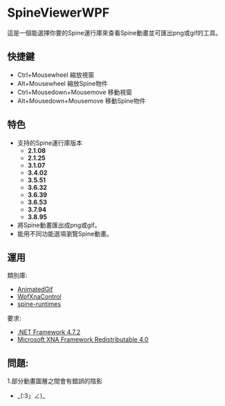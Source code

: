 # SpineViewerWPF
這是一個能選擇你要的Spine運行庫來查看Spine動畫並可匯出png或gif的工具。

## 快捷鍵
* Ctrl+Mousewheel 縮放視窗
* Alt+Mousewheel  縮放Spine物件
* Ctrl+Mousedown+Mousemove  移動視窗
* Alt+Mousedown+Mousemove  移動Spine物件

## 特色
* 支持的Spine運行庫版本 
  * **2.1.08**
  * **2.1.25**
  * **3.1.07**
  * **3.4.02**
  * **3.5.51**
  * **3.6.32**
  * **3.6.39**
  * **3.6.53**
  * **3.7.94**
  * **3.8.95**
* 將Spine動畫匯出成png或gif。
* 能用不同功能選項瀏覽Spine動畫。


## 運用

類別庫:
- [AnimatedGif](https://github.com/mrousavy/AnimatedGif)
- [WpfXnaControl](https://github.com/erickeek/WpfXnaControl)
- [spine-runtimes](https://github.com/EsotericSoftware/spine-runtimes)


要求:
- [.NET Framework 4.7.2](http://go.microsoft.com/fwlink/?linkid=863265)
- [Microsoft XNA Framework Redistributable 4.0](https://www.microsoft.com/en-us/download/details.aspx?id=20914)

## 問題:
1.部分動畫圖層之間會有錯誤的陰影
*  \_(:3」∠)\_

